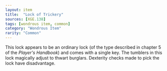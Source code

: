 ```yaml
---
layout: item
title:  "Lock of Trickery"
sources: [XGE.138]
tags: [wondrous item, common]
category: "Wondrous Item"
rarity: "Common"
---
```


This lock appears to be an ordinary lock (of the type described in chapter 5 of the _Player's Handbook_) and comes with a single key. The tumblers in this lock magically adjust to thwart burglars. Dexterity checks made to pick the lock have disadvantage.